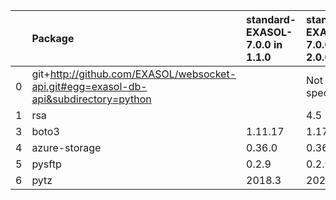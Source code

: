 |    | Package                                                                              | standard-EXASOL-7.0.0 in 1.1.0     | standard-EXASOL-7.0.0 in 2.0.0     | Status   |
|---:|:-------------------------------------------------------------------------------------|:--------------|:--------------|:---------|
|  0 | git+http://github.com/EXASOL/websocket-api.git#egg=exasol-db-api&subdirectory=python |               | Not specified |          |
|  1 | rsa                                                                                  |               | 4.5           |          |
|  3 | boto3                                                                                | 1.11.17       | 1.17.96       | UPDATED  |
|  4 | azure-storage                                                                        | 0.36.0        | 0.36.0        |          |
|  5 | pysftp                                                                               | 0.2.9         | 0.2.9         |          |
|  6 | pytz                                                                                 | 2018.3        | 2021.1        | UPDATED  |
